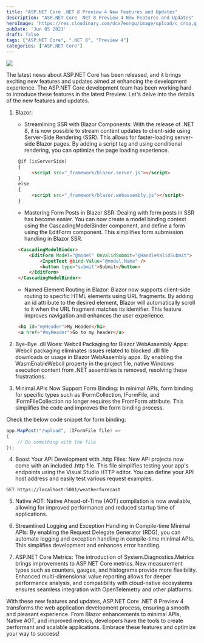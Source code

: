 ```yaml
---
title: "ASP.NET Core .NET 8 Preview 4 New Features and Updates"
description: "ASP.NET Core .NET 8 Preview 4 New Features and Updates"
heroImage: 'https://res.cloudinary.com/dcx7eongu/image/upload/c_crop,g_face,h_512,w_1024/v1699812067/c4899045-7f7e-4ca0-bc8f-e0645009de6d_plsvf0.jpg'
pubDate: 'Jun 05 2023'
draft: false
tags: ["ASP.NET Core", ".NET 8", "Preview 4"]
categories: ["ASP.NET Core"]
---
```

![](https://i.ibb.co/BtG2CLN/c4899045-7f7e-4ca0-bc8f-e0645009de6d.jpg)

The latest news about ASP.NET Core has been released, and it brings exciting new features and updates aimed at enhancing the development experience. The ASP.NET Core development team has been working hard to introduce these features in the latest Preview. Let's delve into the details of the new features and updates.

1. Blazor:
   - Streamlining SSR with Blazor Components: With the release of .NET 8, it is now possible to stream content updates to client-side using Server-Side Rendering (SSR). This allows for faster-loading server-side Blazor pages. By adding a script tag and using conditional rendering, you can optimize the page loading experience.

   ```html
    @if (isServerSide)
    {
         <script src="_framework/blazor.server.js"></script>
    }
    else
    {
         <script src="_framework/blazor.webassembly.js"></script>
    }
    ```

   - Mastering Form Posts in Blazor SSR: Dealing with form posts in SSR has become easier. You can now create a model binding context using the CascadingModelBinder component, and define a form using the EditForm component. This simplifies form submission handling in Blazor SSR.

   ```html
    <CascadingModelBinder>
        <EditForm Model="@model" OnValidSubmit="@HandleValidSubmit">
            <InputText @bind-Value="@model.Name" />
            <button type="submit">Submit</button>
        </EditForm>
    </CascadingModelBinder>
    ```

   - Named Element Routing in Blazor: Blazor now supports client-side routing to specific HTML elements using URL fragments. By adding an id attribute to the desired element, Blazor will automatically scroll to it when the URL fragment matches its identifier. This feature improves navigation and enhances the user experience.
    
    ```html
     <h1 id="myHeader">My Header</h1>
     <a href="#myHeader">Go to my header</a>
     ```

2. Bye-Bye .dll Woes: Webcil Packaging for Blazor WebAssembly Apps: Webcil packaging eliminates issues related to blocked .dll file downloads or usage in Blazor WebAssembly apps. By enabling the WasmEnableWebcil property in the project file, native Windows execution content from .NET assemblies is removed, resolving these frustrations.

3. Minimal APIs Now Support Form Binding: In minimal APIs, form binding for specific types such as IFormCollection, IFormFile, and IFormFileCollection no longer requires the FromForm attribute. This simplifies the code and improves the form binding process.

Check the below code snippet for form binding:

```csharp
app.MapPost("/upload", (IFormFile file) =>
{
    // Do something with the file
});
```

4. Boost Your API Development with .http Files: New API projects now come with an included .http file. This file simplifies testing your app's endpoints using the Visual Studio HTTP editor. You can define your API host address and easily test various request examples.


```http
GET https://localhost:5001/weatherforecast
```

5. Native AOT: Native Ahead-of-Time (AOT) compilation is now available, allowing for improved performance and reduced startup time of applications.

6. Streamlined Logging and Exception Handling in Compile-time Minimal APIs: By enabling the Request Delegate Generator (RDG), you can automate logging and exception handling in compile-time minimal APIs. This simplifies development and enhances error handling.


7. ASP.NET Core Metrics: The introduction of System.Diagnostics.Metrics brings improvements to ASP.NET Core metrics. New measurement types such as counters, gauges, and histograms provide more flexibility. Enhanced multi-dimensional value reporting allows for deeper performance analysis, and compatibility with cloud-native ecosystems ensures seamless integration with OpenTelemetry and other platforms.

With these new features and updates, ASP.NET Core .NET 8 Preview 4 transforms the web application development process, ensuring a smooth and pleasant experience. From Blazor enhancements to minimal APIs, Native AOT, and improved metrics, developers have the tools to create performant and scalable applications. Embrace these features and optimize your way to success!
